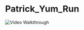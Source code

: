# Patrick_Yum_Run

<img src='https://github.com/zARODz11z/Patrick_Yum_Run/blob/master/patrick_Yum_rum_demo.gif' title='Video Walkthrough' width='' alt='Video Walkthrough' />

